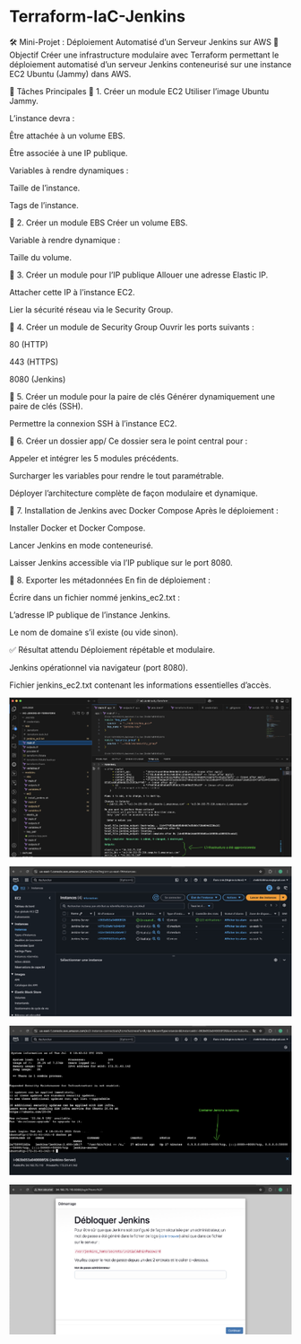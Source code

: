 # Terraform-IaC-Jenkins

🛠️ Mini-Projet : Déploiement Automatisé d’un Serveur Jenkins sur AWS
🎯 Objectif
Créer une infrastructure modulaire avec Terraform permettant le déploiement automatisé d’un serveur Jenkins conteneurisé sur une instance EC2 Ubuntu (Jammy) dans AWS.

📌 Tâches Principales
🔹 1. Créer un module EC2
  Utiliser l’image Ubuntu Jammy.

L’instance devra :

  Être attachée à un volume EBS.

  Être associée à une IP publique.

  Variables à rendre dynamiques :

  Taille de l’instance.

  Tags de l’instance.

🔹 2. Créer un module EBS
Créer un volume EBS.

  Variable à rendre dynamique :

  Taille du volume.

🔹 3. Créer un module pour l’IP publique
  Allouer une adresse Elastic IP.

  Attacher cette IP à l’instance EC2.

  Lier la sécurité réseau via le Security Group.

🔹 4. Créer un module de Security Group
  Ouvrir les ports suivants :

  80 (HTTP)

  443 (HTTPS)
  
  8080 (Jenkins)

🔹 5. Créer un module pour la paire de clés
  Générer dynamiquement une paire de clés (SSH).

  Permettre la connexion SSH à l’instance EC2.

🔹 6. Créer un dossier app/
  Ce dossier sera le point central pour :

  Appeler et intégrer les 5 modules précédents.

  Surcharger les variables pour rendre le tout paramétrable.

  Déployer l’architecture complète de façon modulaire et dynamique.

🔹 7. Installation de Jenkins avec Docker Compose
  Après le déploiement :

  Installer Docker et Docker Compose.

  Lancer Jenkins en mode conteneurisé.

  Laisser Jenkins accessible via l’IP publique sur le port 8080.

🔹 8. Exporter les métadonnées
  En fin de déploiement :

  Écrire dans un fichier nommé jenkins_ec2.txt :

  L’adresse IP publique de l’instance Jenkins.

  Le nom de domaine s’il existe (ou vide sinon).

✅ Résultat attendu
  Déploiement répétable et modulaire.

  Jenkins opérationnel via navigateur (port 8080).

  Fichier jenkins_ec2.txt contenant les informations essentielles d’accès.

![alt text](Screenshots/Infra-as-code.png)

![alt text](<Screenshots/EC2-instance-is-created-and running-in-AWS.png>)

![alt text](Screenshots/Container-Jenkins-is-running.png)

![alt text](Screenshots/Container-is-available.png)